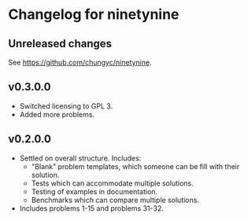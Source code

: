 # Changelog for ninetynine

## Unreleased changes

See https://github.com/chungyc/ninetynine.

## v0.3.0.0

*   Switched licensing to GPL 3.
*   Added more problems.

## v0.2.0.0

*   Settled on overall structure.  Includes:
    *   "Blank" problem templates, which someone can be fill with their solution.
    *   Tests which can accommodate multiple solutions.
    *   Testing of examples in documentation.
    *   Benchmarks which can compare multiple solutions.
*   Includes problems 1-15 and problems 31-32.
